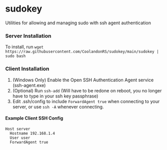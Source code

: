 # sudokey
Utilities for allowing and managing sudo with ssh agent authentication

### Server Installation
To install, run `wget https://raw.githubusercontent.com/CoolandonRS/sudokey/main/sudokey | sudo bash`

### Client Installation
1. (Windows Only) Enable the Open SSH Authentication Agent service (ssh-agent.exe)
2. (Optional) Run `ssh-add` (Will have to be redone on reboot, you no longer have to type in your ssh key passphrase)
3. Edit .ssh/config to include `ForwardAgent true` when connecting to your server, or use `ssh -A` whenever connecting.

#### Example Client SSH Config
```
Host server
  Hostname 192.168.1.4
  User user
  ForwardAgent true
```
